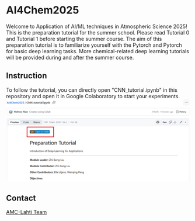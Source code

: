 # AI4Chem2025
Welcome to Application of AI/ML techniques in Atmospheric Science 2025! This is the preparation tutorial for the summer school. Please read Tutorial 0 and Tutorial 1 before starting the summer course. The aim of this preparation tutorial is to familiarize yourself with the Pytorch and Pytorch for basic deep learning tasks. More chemical-related deep learning tutorials will be provided during and after the summer course.

## Instruction
To follow the tutorial, you can directly open "CNN_tutorial.ipynb" in this repository and open it in Google Colaboratory to start your experiments.
![network](/figure.png)

## Contact
[AMC-Lahti Team](https://amc-lahti.fi/)
